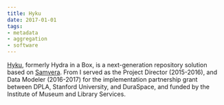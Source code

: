 ```yaml
---
title: Hyku
date: 2017-01-01
tags:
- metadata
- aggregation
- software
---
```


[Hyku](https://hyku.samvera.org/), formerly Hydra in a Box, is a next-generation repository solution based on [Samvera](https://samvera.org/). From I served as the Project Director (2015-2016), and Data Modeler (2016-2017) for the implementation partnership grant between DPLA, Stanford University, and DuraSpace, and funded by the Institute of Museum and Library Services.<!--more-->
